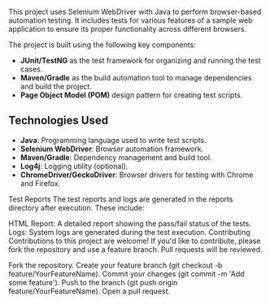 This project uses Selenium WebDriver with Java to perform browser-based automation testing. It includes tests for various features of a sample web application to ensure its proper functionality across different browsers.

The project is built using the following key components:
- **JUnit/TestNG** as the test framework for organizing and running the test cases.
- **Maven/Gradle** as the build automation tool to manage dependencies and build the project.
- **Page Object Model (POM)** design pattern for creating test scripts.

## Technologies Used

- **Java**: Programming language used to write test scripts.
- **Selenium WebDriver**: Browser automation framework.
- **Maven/Gradle**: Dependency management and build tool.
- **Log4j**: Logging utility (optional).
- **ChromeDriver/GeckoDriver**: Browser drivers for testing with Chrome and Firefox.

Test Reports
The test reports and logs are generated in the reports directory after execution. These include:

HTML Report: A detailed report showing the pass/fail status of the tests.
Logs: System logs are generated during the test execution.
Contributing
Contributions to this project are welcome! If you'd like to contribute, please fork the repository and use a feature branch. Pull requests will be reviewed.

Fork the repository.
Create your feature branch (git checkout -b feature/YourFeatureName).
Commit your changes (git commit -m 'Add some feature').
Push to the branch (git push origin feature/YourFeatureName).
Open a pull request.
